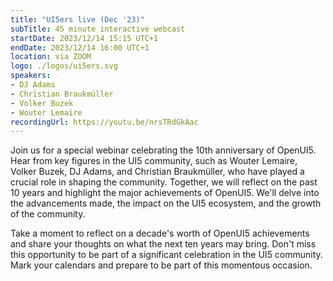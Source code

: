 ```yaml
---
title: "UI5ers live (Dec '23)"
subTitle: 45 minute interactive webcast
startDate: 2023/12/14 15:15 UTC+1
endDate: 2023/12/14 16:00 UTC+1
location: via ZOOM
logo: ./logos/ui5ers.svg
speakers:
- DJ Adams
- Christian Braukmüller
- Volker Buzek
- Wouter Lemaire
recordingUrl: https://youtu.be/nrsTRdGkAac
---
```

Join us for a special webinar celebrating the 10th anniversary of OpenUI5. Hear from key figures in the UI5 community, such as Wouter Lemaire, Volker Buzek, DJ Adams, and Christian Braukmüller, who have played a crucial role in shaping the community. Together, we will reflect on the past 10 years and highlight the major achievements of OpenUI5. We'll delve into the advancements made, the impact on the UI5 ecosystem, and the growth of the community.

Take a moment to reflect on a decade's worth of OpenUI5 achievements and share your thoughts on what the next ten years may bring. Don't miss this opportunity to be part of a significant celebration in the UI5 community. Mark your calendars and prepare to be part of this momentous occasion.
